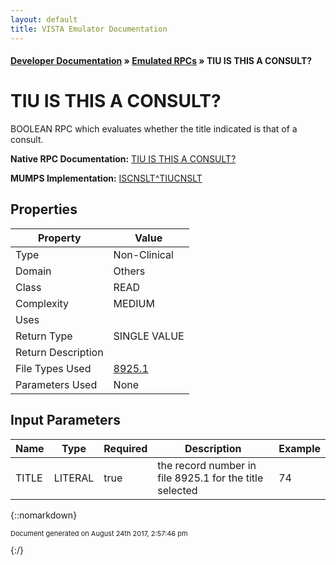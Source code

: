 ```yaml
---
layout: default
title: VISTA Emulator Documentation
---
```


#### [Developer Documentation](../index) &#187; [Emulated RPCs](TableOfContents) &#187; TIU IS THIS A CONSULT?<br/>
# TIU IS THIS A CONSULT?

BOOLEAN RPC which evaluates whether the title indicated is that of a consult.

**Native RPC Documentation:** [TIU IS THIS A CONSULT?](../VISTARPC/TIU_IS_THIS_A_CONSULT?)

**MUMPS Implementation:** [ISCNSLT^TIUCNSLT](http://code.osehra.org/dox/Routine_TIUCNSLT_source.html)

## Properties

Property | Value
--- | ---
Type | Non-Clinical
Domain | Others
Class | READ
Complexity | MEDIUM
Uses | 
Return Type | SINGLE VALUE
Return Description | 
File Types Used | [8925.1](../VDM/Tiu_Document_Definition-8925_1)
Parameters Used | None


## Input Parameters

Name | Type | Required | Description | Example
--- | --- | --- | --- | ---
TITLE | LITERAL | true | the record number in file 8925.1 for the title selected | 74

{::nomarkdown} <br/><p style="font-size: 11px">Document generated on August 24th 2017, 2:57:46 pm</p>{:/}